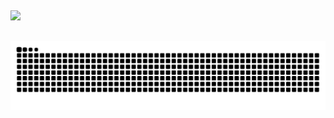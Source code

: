 
##

<div align="left">
  <a href="https://github.com/anadiasc">
  <img height="180em" src="https://github-readme-stats.vercel.app/api/top-langs/?username=anadiasc&layout=compact&langs_count=7&theme=tokyonight"/>
</div>

##
<div>
  
 [![Generate Datas](https://github.com/anadiasc/anadiasc/blob/output/github-contribution-grid-snake.svg)](https://github.com/anadiasc/anadiasc/actions/workflows/cobrinha.yml)
  
</div>

